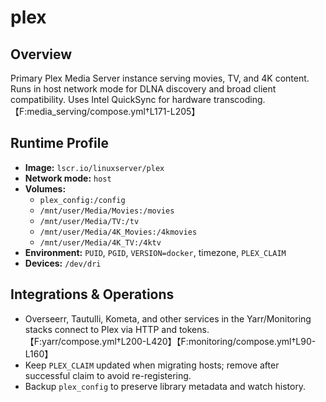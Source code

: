 # plex

## Overview
Primary Plex Media Server instance serving movies, TV, and 4K content. Runs in host network mode for DLNA discovery and broad client compatibility. Uses Intel QuickSync for hardware transcoding.【F:media_serving/compose.yml†L171-L205】

## Runtime Profile
- **Image:** `lscr.io/linuxserver/plex`
- **Network mode:** `host`
- **Volumes:**
  - `plex_config:/config`
  - `/mnt/user/Media/Movies:/movies`
  - `/mnt/user/Media/TV:/tv`
  - `/mnt/user/Media/4K_Movies:/4kmovies`
  - `/mnt/user/Media/4K_TV:/4ktv`
- **Environment:** `PUID`, `PGID`, `VERSION=docker`, timezone, `PLEX_CLAIM`
- **Devices:** `/dev/dri`

## Integrations & Operations
- Overseerr, Tautulli, Kometa, and other services in the Yarr/Monitoring stacks connect to Plex via HTTP and tokens.【F:yarr/compose.yml†L200-L420】【F:monitoring/compose.yml†L90-L160】
- Keep `PLEX_CLAIM` updated when migrating hosts; remove after successful claim to avoid re-registering.
- Backup `plex_config` to preserve library metadata and watch history.
